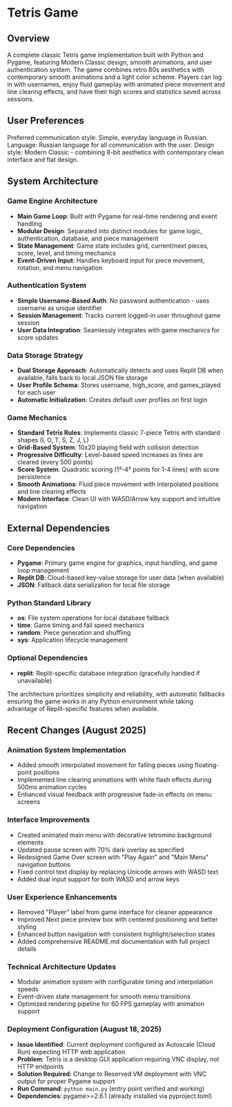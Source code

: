 # Tetris Game

## Overview

A complete classic Tetris game implementation built with Python and Pygame, featuring Modern Classic design, smooth animations, and user authentication system. The game combines retro 80s aesthetics with contemporary smooth animations and a light color scheme. Players can log in with usernames, enjoy fluid gameplay with animated piece movement and line clearing effects, and have their high scores and statistics saved across sessions.

## User Preferences

Preferred communication style: Simple, everyday language in Russian.
Language: Russian language for all communication with the user.
Design style: Modern Classic - combining 8-bit aesthetics with contemporary clean interface and flat design.

## System Architecture

### Game Engine Architecture
- **Main Game Loop**: Built with Pygame for real-time rendering and event handling
- **Modular Design**: Separated into distinct modules for game logic, authentication, database, and piece management
- **State Management**: Game state includes grid, current/next pieces, score, level, and timing mechanics
- **Event-Driven Input**: Handles keyboard input for piece movement, rotation, and menu navigation

### Authentication System
- **Simple Username-Based Auth**: No password authentication - uses username as unique identifier
- **Session Management**: Tracks current logged-in user throughout game session
- **User Data Integration**: Seamlessly integrates with game mechanics for score updates

### Data Storage Strategy
- **Dual Storage Approach**: Automatically detects and uses Replit DB when available, falls back to local JSON file storage
- **User Profile Schema**: Stores username, high_score, and games_played for each user
- **Automatic Initialization**: Creates default user profiles on first login

### Game Mechanics  
- **Standard Tetris Rules**: Implements classic 7-piece Tetris with standard shapes (I, O, T, S, Z, J, L)
- **Grid-Based System**: 10x20 playing field with collision detection
- **Progressive Difficulty**: Level-based speed increases as lines are cleared (every 500 points)
- **Score System**: Quadratic scoring (1²-4² points for 1-4 lines) with score persistence
- **Smooth Animations**: Fluid piece movement with interpolated positions and line clearing effects
- **Modern Interface**: Clean UI with WASD/Arrow key support and intuitive navigation

## External Dependencies

### Core Dependencies
- **Pygame**: Primary game engine for graphics, input handling, and game loop management
- **Replit DB**: Cloud-based key-value storage for user data (when available)
- **JSON**: Fallback data serialization for local file storage

### Python Standard Library
- **os**: File system operations for local database fallback
- **time**: Game timing and fall speed mechanics  
- **random**: Piece generation and shuffling
- **sys**: Application lifecycle management

### Optional Dependencies
- **replit**: Replit-specific database integration (gracefully handled if unavailable)

The architecture prioritizes simplicity and reliability, with automatic fallbacks ensuring the game works in any Python environment while taking advantage of Replit-specific features when available.

## Recent Changes (August 2025)

### Animation System Implementation
- Added smooth interpolated movement for falling pieces using floating-point positions
- Implemented line clearing animations with white flash effects during 500ms animation cycles
- Enhanced visual feedback with progressive fade-in effects on menu screens

### Interface Improvements  
- Created animated main menu with decorative tetromino background elements
- Updated pause screen with 70% dark overlay as specified
- Redesigned Game Over screen with "Play Again" and "Main Menu" navigation buttons
- Fixed control text display by replacing Unicode arrows with WASD text
- Added dual input support for both WASD and arrow keys

### User Experience Enhancements
- Removed "Player" label from game interface for cleaner appearance  
- Improved Next piece preview box with centered positioning and better styling
- Enhanced button navigation with consistent highlight/selection states
- Added comprehensive README.md documentation with full project details

### Technical Architecture Updates
- Modular animation system with configurable timing and interpolation speeds
- Event-driven state management for smooth menu transitions
- Optimized rendering pipeline for 60 FPS gameplay with animation support

### Deployment Configuration (August 18, 2025)
- **Issue Identified**: Current deployment configured as Autoscale (Cloud Run) expecting HTTP web application
- **Problem**: Tetris is a desktop GUI application requiring VNC display, not HTTP endpoints
- **Solution Required**: Change to Reserved VM deployment with VNC output for proper Pygame support
- **Run Command**: `python main.py` (entry point verified and working)
- **Dependencies**: pygame>=2.6.1 (already installed via pyproject.toml)